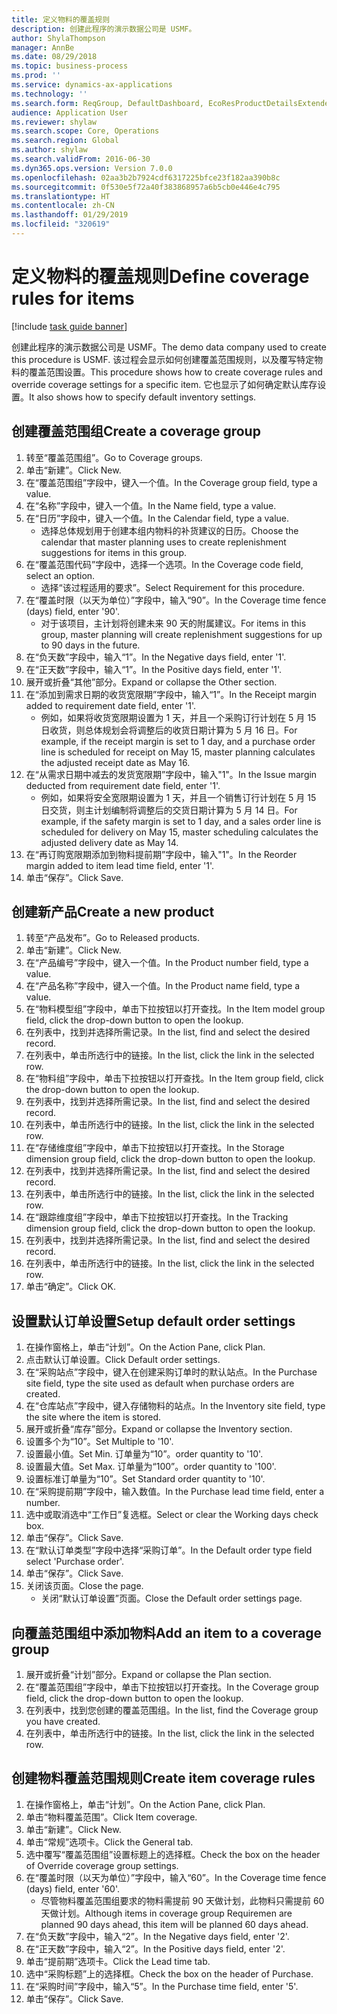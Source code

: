 ```yaml
---
title: 定义物料的覆盖规则
description: 创建此程序的演示数据公司是 USMF。
author: ShylaThompson
manager: AnnBe
ms.date: 08/29/2018
ms.topic: business-process
ms.prod: ''
ms.service: dynamics-ax-applications
ms.technology: ''
ms.search.form: ReqGroup, DefaultDashboard, EcoResProductDetailsExtended, EcoResProductCreate, InventItemOrderSetup, ReqItemTable
audience: Application User
ms.reviewer: shylaw
ms.search.scope: Core, Operations
ms.search.region: Global
ms.author: shylaw
ms.search.validFrom: 2016-06-30
ms.dyn365.ops.version: Version 7.0.0
ms.openlocfilehash: 02aa3b2b7924cdf6317225bfce23f182aa390b8c
ms.sourcegitcommit: 0f530e5f72a40f383868957a6b5cb0e446e4c795
ms.translationtype: HT
ms.contentlocale: zh-CN
ms.lasthandoff: 01/29/2019
ms.locfileid: "320619"
---
```

# <a name="define-coverage-rules-for-items"></a><span data-ttu-id="50e8a-103">定义物料的覆盖规则</span><span class="sxs-lookup"><span data-stu-id="50e8a-103">Define coverage rules for items</span></span>

[!include [task guide banner](../../includes/task-guide-banner.md)]

<span data-ttu-id="50e8a-104">创建此程序的演示数据公司是 USMF。</span><span class="sxs-lookup"><span data-stu-id="50e8a-104">The demo data company used to create this procedure is USMF.</span></span> <span data-ttu-id="50e8a-105">该过程会显示如何创建覆盖范围规则，以及覆写特定物料的覆盖范围设置。</span><span class="sxs-lookup"><span data-stu-id="50e8a-105">This procedure shows how to create coverage rules and override coverage settings for a specific item.</span></span> <span data-ttu-id="50e8a-106">它也显示了如何确定默认库存设置。</span><span class="sxs-lookup"><span data-stu-id="50e8a-106">It also shows how to specify default inventory settings.</span></span>


## <a name="create-a-coverage-group"></a><span data-ttu-id="50e8a-107">创建覆盖范围组</span><span class="sxs-lookup"><span data-stu-id="50e8a-107">Create a coverage group</span></span>
1. <span data-ttu-id="50e8a-108">转至“覆盖范围组”。</span><span class="sxs-lookup"><span data-stu-id="50e8a-108">Go to Coverage groups.</span></span>
2. <span data-ttu-id="50e8a-109">单击“新建”。</span><span class="sxs-lookup"><span data-stu-id="50e8a-109">Click New.</span></span>
3. <span data-ttu-id="50e8a-110">在“覆盖范围组”字段中，键入一个值。</span><span class="sxs-lookup"><span data-stu-id="50e8a-110">In the Coverage group field, type a value.</span></span>
4. <span data-ttu-id="50e8a-111">在“名称”字段中，键入一个值。</span><span class="sxs-lookup"><span data-stu-id="50e8a-111">In the Name field, type a value.</span></span>
5. <span data-ttu-id="50e8a-112">在“日历”字段中，键入一个值。</span><span class="sxs-lookup"><span data-stu-id="50e8a-112">In the Calendar field, type a value.</span></span>
    * <span data-ttu-id="50e8a-113">选择总体规划用于创建本组内物料的补货建议的日历。</span><span class="sxs-lookup"><span data-stu-id="50e8a-113">Choose the calendar that master planning uses to create replenishment suggestions for items in this group.</span></span>  
6. <span data-ttu-id="50e8a-114">在“覆盖范围代码”字段中，选择一个选项。</span><span class="sxs-lookup"><span data-stu-id="50e8a-114">In the Coverage code field, select an option.</span></span>
    * <span data-ttu-id="50e8a-115">选择“该过程适用的要求”。</span><span class="sxs-lookup"><span data-stu-id="50e8a-115">Select Requirement for this procedure.</span></span>  
7. <span data-ttu-id="50e8a-116">在“覆盖时限（以天为单位）”字段中，输入“90”。</span><span class="sxs-lookup"><span data-stu-id="50e8a-116">In the Coverage time fence (days) field, enter '90'.</span></span>
    * <span data-ttu-id="50e8a-117">对于该项目，主计划将创建未来 90 天的附属建议。</span><span class="sxs-lookup"><span data-stu-id="50e8a-117">For items in this group, master planning will create replenishment suggestions for up to 90 days in the future.</span></span>  
8. <span data-ttu-id="50e8a-118">在“负天数”字段中，输入“1”。</span><span class="sxs-lookup"><span data-stu-id="50e8a-118">In the Negative days field, enter '1'.</span></span>
9. <span data-ttu-id="50e8a-119">在“正天数”字段中，输入“1”。</span><span class="sxs-lookup"><span data-stu-id="50e8a-119">In the Positive days field, enter '1'.</span></span>
10. <span data-ttu-id="50e8a-120">展开或折叠“其他”部分。</span><span class="sxs-lookup"><span data-stu-id="50e8a-120">Expand or collapse the Other section.</span></span>
11. <span data-ttu-id="50e8a-121">在“添加到需求日期的收货宽限期”字段中，输入“1”。</span><span class="sxs-lookup"><span data-stu-id="50e8a-121">In the Receipt margin added to requirement date field, enter '1'.</span></span>
    * <span data-ttu-id="50e8a-122">例如，如果将收货宽限期设置为 1 天，并且一个采购订行计划在 5 月 15 日收货，则总体规划会将调整后的收货日期计算为 5 月 16 日。</span><span class="sxs-lookup"><span data-stu-id="50e8a-122">For example, if the receipt margin is set to 1 day, and a purchase order line is scheduled for receipt on May 15, master planning calculates the adjusted receipt date as May 16.</span></span>  
12. <span data-ttu-id="50e8a-123">在“从需求日期中减去的发货宽限期”字段中，输入"1"。</span><span class="sxs-lookup"><span data-stu-id="50e8a-123">In the Issue margin deducted from requirement date field, enter '1'.</span></span>
    * <span data-ttu-id="50e8a-124">例如，如果将安全宽限期设置为 1 天，并且一个销售订行计划在 5 月 15 日交货，则主计划编制将调整后的交货日期计算为 5 月 14 日。</span><span class="sxs-lookup"><span data-stu-id="50e8a-124">For example, if the safety margin is set to 1 day, and a sales order line is scheduled for delivery on May 15, master scheduling calculates the adjusted delivery date as May 14.</span></span>  
13. <span data-ttu-id="50e8a-125">在“再订购宽限期添加到物料提前期”字段中，输入"1"。</span><span class="sxs-lookup"><span data-stu-id="50e8a-125">In the Reorder margin added to item lead time field, enter '1'.</span></span>
14. <span data-ttu-id="50e8a-126">单击“保存”。</span><span class="sxs-lookup"><span data-stu-id="50e8a-126">Click Save.</span></span>

## <a name="create-a-new-product"></a><span data-ttu-id="50e8a-127">创建新产品</span><span class="sxs-lookup"><span data-stu-id="50e8a-127">Create a new product</span></span>
1. <span data-ttu-id="50e8a-128">转至“产品发布”。</span><span class="sxs-lookup"><span data-stu-id="50e8a-128">Go to Released products.</span></span>
2. <span data-ttu-id="50e8a-129">单击“新建”。</span><span class="sxs-lookup"><span data-stu-id="50e8a-129">Click New.</span></span>
3. <span data-ttu-id="50e8a-130">在“产品编号”字段中，键入一个值。</span><span class="sxs-lookup"><span data-stu-id="50e8a-130">In the Product number field, type a value.</span></span>
4. <span data-ttu-id="50e8a-131">在“产品名称”字段中，键入一个值。</span><span class="sxs-lookup"><span data-stu-id="50e8a-131">In the Product name field, type a value.</span></span>
5. <span data-ttu-id="50e8a-132">在“物料模型组”字段中，单击下拉按钮以打开查找。</span><span class="sxs-lookup"><span data-stu-id="50e8a-132">In the Item model group field, click the drop-down button to open the lookup.</span></span>
6. <span data-ttu-id="50e8a-133">在列表中，找到并选择所需记录。</span><span class="sxs-lookup"><span data-stu-id="50e8a-133">In the list, find and select the desired record.</span></span>
7. <span data-ttu-id="50e8a-134">在列表中，单击所选行中的链接。</span><span class="sxs-lookup"><span data-stu-id="50e8a-134">In the list, click the link in the selected row.</span></span>
8. <span data-ttu-id="50e8a-135">在“物料组”字段中，单击下拉按钮以打开查找。</span><span class="sxs-lookup"><span data-stu-id="50e8a-135">In the Item group field, click the drop-down button to open the lookup.</span></span>
9. <span data-ttu-id="50e8a-136">在列表中，找到并选择所需记录。</span><span class="sxs-lookup"><span data-stu-id="50e8a-136">In the list, find and select the desired record.</span></span>
10. <span data-ttu-id="50e8a-137">在列表中，单击所选行中的链接。</span><span class="sxs-lookup"><span data-stu-id="50e8a-137">In the list, click the link in the selected row.</span></span>
11. <span data-ttu-id="50e8a-138">在“存储维度组”字段中，单击下拉按钮以打开查找。</span><span class="sxs-lookup"><span data-stu-id="50e8a-138">In the Storage dimension group field, click the drop-down button to open the lookup.</span></span>
12. <span data-ttu-id="50e8a-139">在列表中，找到并选择所需记录。</span><span class="sxs-lookup"><span data-stu-id="50e8a-139">In the list, find and select the desired record.</span></span>
13. <span data-ttu-id="50e8a-140">在列表中，单击所选行中的链接。</span><span class="sxs-lookup"><span data-stu-id="50e8a-140">In the list, click the link in the selected row.</span></span>
14. <span data-ttu-id="50e8a-141">在“跟踪维度组”字段中，单击下拉按钮以打开查找。</span><span class="sxs-lookup"><span data-stu-id="50e8a-141">In the Tracking dimension group field, click the drop-down button to open the lookup.</span></span>
15. <span data-ttu-id="50e8a-142">在列表中，找到并选择所需记录。</span><span class="sxs-lookup"><span data-stu-id="50e8a-142">In the list, find and select the desired record.</span></span>
16. <span data-ttu-id="50e8a-143">在列表中，单击所选行中的链接。</span><span class="sxs-lookup"><span data-stu-id="50e8a-143">In the list, click the link in the selected row.</span></span>
17. <span data-ttu-id="50e8a-144">单击“确定”。</span><span class="sxs-lookup"><span data-stu-id="50e8a-144">Click OK.</span></span>

## <a name="setup-default-order-settings"></a><span data-ttu-id="50e8a-145">设置默认订单设置</span><span class="sxs-lookup"><span data-stu-id="50e8a-145">Setup default order settings</span></span>
1. <span data-ttu-id="50e8a-146">在操作窗格上，单击“计划”。</span><span class="sxs-lookup"><span data-stu-id="50e8a-146">On the Action Pane, click Plan.</span></span>
2. <span data-ttu-id="50e8a-147">点击默认订单设置。</span><span class="sxs-lookup"><span data-stu-id="50e8a-147">Click Default order settings.</span></span>
3. <span data-ttu-id="50e8a-148">在“采购站点”字段中，键入在创建采购订单时的默认站点。</span><span class="sxs-lookup"><span data-stu-id="50e8a-148">In the Purchase site field, type the site used as default when purchase orders are created.</span></span>
4. <span data-ttu-id="50e8a-149">在“仓库站点”字段中，键入存储物料的站点。</span><span class="sxs-lookup"><span data-stu-id="50e8a-149">In the Inventory site field, type the site where the item is stored.</span></span>
5. <span data-ttu-id="50e8a-150">展开或折叠“库存”部分。</span><span class="sxs-lookup"><span data-stu-id="50e8a-150">Expand or collapse the Inventory section.</span></span>
6. <span data-ttu-id="50e8a-151">设置多个为“10”。</span><span class="sxs-lookup"><span data-stu-id="50e8a-151">Set Multiple to '10'.</span></span>
7. <span data-ttu-id="50e8a-152">设置最小值。</span><span class="sxs-lookup"><span data-stu-id="50e8a-152">Set Min.</span></span> <span data-ttu-id="50e8a-153">订单量为“10”。</span><span class="sxs-lookup"><span data-stu-id="50e8a-153">order quantity to '10'.</span></span>
8. <span data-ttu-id="50e8a-154">设置最大值。</span><span class="sxs-lookup"><span data-stu-id="50e8a-154">Set Max.</span></span> <span data-ttu-id="50e8a-155">订单量为“100”。</span><span class="sxs-lookup"><span data-stu-id="50e8a-155">order quantity to '100'.</span></span>
9. <span data-ttu-id="50e8a-156">设置标准订单量为“10”。</span><span class="sxs-lookup"><span data-stu-id="50e8a-156">Set Standard order quantity to '10'.</span></span>
10. <span data-ttu-id="50e8a-157">在“采购提前期”字段中，输入数值。</span><span class="sxs-lookup"><span data-stu-id="50e8a-157">In the Purchase lead time field, enter a number.</span></span>
11. <span data-ttu-id="50e8a-158">选中或取消选中“工作日”复选框。</span><span class="sxs-lookup"><span data-stu-id="50e8a-158">Select or clear the Working days check box.</span></span>
12. <span data-ttu-id="50e8a-159">单击“保存”。</span><span class="sxs-lookup"><span data-stu-id="50e8a-159">Click Save.</span></span>
13. <span data-ttu-id="50e8a-160">在“默认订单类型”字段中选择“采购订单”。</span><span class="sxs-lookup"><span data-stu-id="50e8a-160">In the Default order type field select 'Purchase order'.</span></span>
14. <span data-ttu-id="50e8a-161">单击“保存”。</span><span class="sxs-lookup"><span data-stu-id="50e8a-161">Click Save.</span></span>
15. <span data-ttu-id="50e8a-162">关闭该页面。</span><span class="sxs-lookup"><span data-stu-id="50e8a-162">Close the page.</span></span>
    * <span data-ttu-id="50e8a-163">关闭“默认订单设置”页面。</span><span class="sxs-lookup"><span data-stu-id="50e8a-163">Close the Default order settings page.</span></span>  

## <a name="add-an-item-to-a-coverage-group"></a><span data-ttu-id="50e8a-164">向覆盖范围组中添加物料</span><span class="sxs-lookup"><span data-stu-id="50e8a-164">Add an item to a coverage group</span></span>
1. <span data-ttu-id="50e8a-165">展开或折叠“计划”部分。</span><span class="sxs-lookup"><span data-stu-id="50e8a-165">Expand or collapse the Plan section.</span></span>
2. <span data-ttu-id="50e8a-166">在“覆盖范围组”字段中，单击下拉按钮以打开查找。</span><span class="sxs-lookup"><span data-stu-id="50e8a-166">In the Coverage group field, click the drop-down button to open the lookup.</span></span>
3. <span data-ttu-id="50e8a-167">在列表中，找到您创建的覆盖范围组。</span><span class="sxs-lookup"><span data-stu-id="50e8a-167">In the list, find the Coverage group you have created.</span></span>
4. <span data-ttu-id="50e8a-168">在列表中，单击所选行中的链接。</span><span class="sxs-lookup"><span data-stu-id="50e8a-168">In the list, click the link in the selected row.</span></span>

## <a name="create-item-coverage-rules"></a><span data-ttu-id="50e8a-169">创建物料覆盖范围规则</span><span class="sxs-lookup"><span data-stu-id="50e8a-169">Create item coverage rules</span></span>
1. <span data-ttu-id="50e8a-170">在操作窗格上，单击“计划”。</span><span class="sxs-lookup"><span data-stu-id="50e8a-170">On the Action Pane, click Plan.</span></span>
2. <span data-ttu-id="50e8a-171">单击“物料覆盖范围”。</span><span class="sxs-lookup"><span data-stu-id="50e8a-171">Click Item coverage.</span></span>
3. <span data-ttu-id="50e8a-172">单击“新建”。</span><span class="sxs-lookup"><span data-stu-id="50e8a-172">Click New.</span></span>
4. <span data-ttu-id="50e8a-173">单击“常规”选项卡。</span><span class="sxs-lookup"><span data-stu-id="50e8a-173">Click the General tab.</span></span>
5. <span data-ttu-id="50e8a-174">选中覆写“覆盖范围组”设置标题上的选择框。</span><span class="sxs-lookup"><span data-stu-id="50e8a-174">Check the box on the header of Override coverage group settings.</span></span>
6. <span data-ttu-id="50e8a-175">在“覆盖时限（以天为单位）”字段中，输入“60”。</span><span class="sxs-lookup"><span data-stu-id="50e8a-175">In the Coverage time fence (days) field, enter '60'.</span></span>
    * <span data-ttu-id="50e8a-176">尽管物料覆盖范围组要求的物料需提前 90 天做计划，此物料只需提前 60 天做计划。</span><span class="sxs-lookup"><span data-stu-id="50e8a-176">Although items in coverage group Requiremen are planned 90 days ahead, this item will be planned 60 days ahead.</span></span>  
7. <span data-ttu-id="50e8a-177">在“负天数”字段中，输入“2”。</span><span class="sxs-lookup"><span data-stu-id="50e8a-177">In the Negative days field, enter '2'.</span></span>
8. <span data-ttu-id="50e8a-178">在“正天数”字段中，输入“2”。</span><span class="sxs-lookup"><span data-stu-id="50e8a-178">In the Positive days field, enter '2'.</span></span>
9. <span data-ttu-id="50e8a-179">单击“提前期”选项卡。</span><span class="sxs-lookup"><span data-stu-id="50e8a-179">Click the Lead time tab.</span></span>
10. <span data-ttu-id="50e8a-180">选中“采购标题”上的选择框。</span><span class="sxs-lookup"><span data-stu-id="50e8a-180">Check the box on the header of Purchase.</span></span>
11. <span data-ttu-id="50e8a-181">在“采购时间”字段中，输入“5”。</span><span class="sxs-lookup"><span data-stu-id="50e8a-181">In the Purchase time field, enter '5'.</span></span>
12. <span data-ttu-id="50e8a-182">单击“保存”。</span><span class="sxs-lookup"><span data-stu-id="50e8a-182">Click Save.</span></span>

